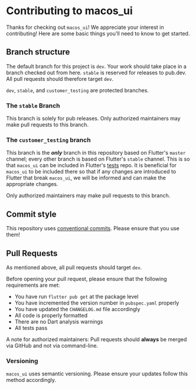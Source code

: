 # Contributing to macos_ui

Thanks for checking out `macos_ui`! We appreciate your interest in contributing! Here are some 
basic things you'll need to know to get started.

## Branch structure

The default branch for this project is `dev`. Your work should take place in a branch checked out
from here. `stable` is reserved for releases to pub.dev. All pull requests should therefore
target `dev`.

`dev`, `stable`, and `customer_testing` are protected branches.

### The `stable` Branch
This branch is solely for pub releases. Only authorized maintainers may make pull requests to this branch.

### The `customer_testing` branch
This branch is the ***only*** branch in this repository based on Flutter's `master` channel; every other branch is based on Flutter's `stable` channel. This is so that `macos_ui` can be included in Flutter's [tests](https://github.com/flutter/tests) repo. It is beneficial for `macos_ui` to be included there so that if any changes are introduced to Flutter that break `macos_ui`, we will be informed and can make the appropriate changes.

Only authorized maintainers may make pull requests to this branch.

## Commit style
This repository uses [conventional commits](https://www.conventionalcommits.org/en/v1.0.0/). Please ensure that you use them!

## Pull Requests
As mentioned above, all pull requests should target `dev`.

Before opening your pull request, please ensure that the following requirements are met:
* You have run `flutter pub get` at the package level
* You have incremented the version number in `pubspec.yaml` properly
* You have updated the `CHANGELOG.md` file accordingly
* All code is properly formatted
* There are no Dart analysis warnings
* All tests pass

A note for authorized maintainers: Pull requests should **always** be merged via GitHub and not via command-line.

### Versioning

`macos_ui` uses semantic versioning. Please ensure your updates follow this method accordingly.  
